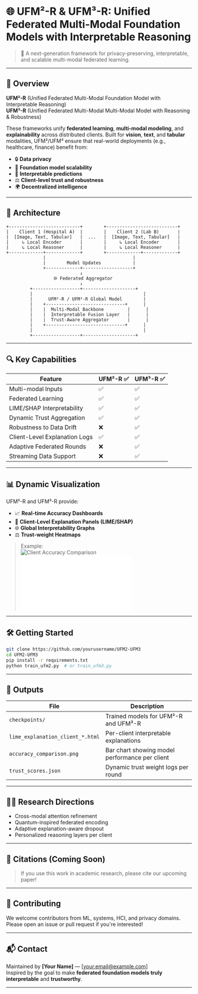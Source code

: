 # 🌐 UFM²-R & UFM³-R: Unified Federated Multi-Modal Foundation Models with Interpretable Reasoning

> 🚀 A next-generation framework for privacy-preserving, interpretable, and scalable multi-modal federated learning.

---

## 📌 Overview

**UFM²-R** (Unified Federated Multi-Modal Foundation Model with Interpretable Reasoning)  
**UFM³-R** (Unified Federated Multi-Modal Multi-Modal Model with Reasoning & Robustness)

These frameworks unify **federated learning**, **multi-modal modeling**, and **explainability** across distributed clients. Built for **vision**, **text**, and **tabular** modalities, UFM²/UFM³ ensure that real-world deployments (e.g., healthcare, finance) benefit from:

- 🔒 **Data privacy**
- 🤖 **Foundation model scalability**
- 🧠 **Interpretable predictions**
- ⚖️ **Client-level trust and robustness**
- 🌍 **Decentralized intelligence**

---

## 🧩 Architecture

```
+---------------------------+        +---------------------------+
|    Client 1 (Hospital A)  |        |    Client 2 (Lab B)       |
|  [Image, Text, Tabular]   |  ...   |  [Image, Text, Tabular]   |
|     ↳ Local Encoder       |        |     ↳ Local Encoder       |
|     ↳ Local Reasoner      |        |     ↳ Local Reasoner      |
+-------------+-------------+        +-------------+-------------+
              |                                 |
              |        Model Updates            |
              +-------------+-------------------+
                            ↓
                  🌐 Federated Aggregator
                            ↓
         +------------------+--------------------+
         |                                          |
         |      UFM²-R / UFM³-R Global Model        |
         |    +------------------------------+      |
         |    |  Multi-Modal Backbone         |      |
         |    |  Interpretable Fusion Layer   |      |
         |    |  Trust-Aware Aggregator       |      |
         |    +------------------------------+      |
         |                                          |
         +------------------+--------------------+
```

---

## 🔍 Key Capabilities

| Feature                        | UFM²-R ✅ | UFM³-R ✅ |
|-------------------------------|-----------|-----------|
| Multi-modal Inputs            | ✅         | ✅         |
| Federated Learning            | ✅         | ✅         |
| LIME/SHAP Interpretability    | ✅         | ✅         |
| Dynamic Trust Aggregation     | ✅         | ✅         |
| Robustness to Data Drift      | ❌         | ✅         |
| Client-Level Explanation Logs | ✅         | ✅         |
| Adaptive Federated Rounds     | ❌         | ✅         |
| Streaming Data Support        | ❌         | ✅         |

---

## 📊 Dynamic Visualization

UFM²-R and UFM³-R provide:

- 📈 **Real-time Accuracy Dashboards**
- 🧠 **Client-Level Explanation Panels (LIME/SHAP)**
- 🌐 **Global Interpretability Graphs**
- ⚖️ **Trust-weight Heatmaps**

> Example:  
> ![Client Accuracy Comparison](checkpoints/accuracy_comparison.png)  
> ![LIME Explanation](lime_explanation_client_10.html)

---

## 🛠️ Getting Started

```bash
git clone https://github.com/yourusername/UFM2-UFM3
cd UFM2-UFM3
pip install -r requirements.txt
python train_ufm2.py  # or train_ufm3.py
```

---

## 📁 Outputs

| File                              | Description                                       |
|-----------------------------------|---------------------------------------------------|
| `checkpoints/`                    | Trained models for UFM²-R and UFM³-R              |
| `lime_explanation_client_*.html` | Per-client interpretable explanations             |
| `accuracy_comparison.png`        | Bar chart showing model performance per client    |
| `trust_scores.json`              | Dynamic trust weight logs per round               |

---

## 👩‍🔬 Research Directions

- Cross-modal attention refinement  
- Quantum-inspired federated encoding  
- Adaptive explanation-aware dropout  
- Personalized reasoning layers per client

---

## 📣 Citations (Coming Soon)

> If you use this work in academic research, please cite our upcoming paper!

---

## 🤝 Contributing

We welcome contributors from ML, systems, HCI, and privacy domains. Please open an issue or pull request if you're interested!

---

## 📬 Contact

Maintained by **[Your Name]** — [your.email@example.com]  
Inspired by the goal to make **federated foundation models truly interpretable** and **trustworthy**.

---
